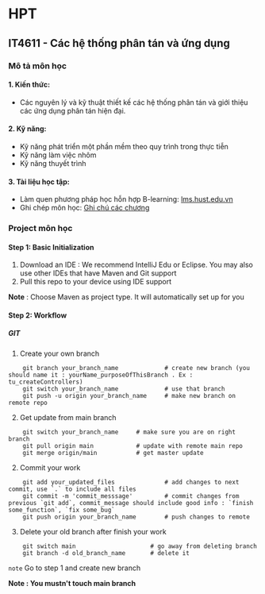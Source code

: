 # HPT
## IT4611 - Các hệ thống phân tán và ứng dụng 

### Mô tả môn học
#### 1. Kiến thức: 
- Các nguyên lý và kỹ thuật thiết kế các hệ thống phân tán và giới thiệu các ứng dụng phân tán hiện đại.
#### 2. Kỹ năng: 
- Kỹ năng phát triển một phần mềm theo quy trình trong thực tiễn
- Kỹ năng làm việc nhôm
- Kỹ năng thuyết trình
#### 3. Tài liệu học tập: 
- Làm quen phương pháp học hỗn hợp B-learning: [lms.hust.edu.vn](https://lms.hust.edu.vn/course/view.php?id=1516)
- Ghi chép môn học: [Ghi chú các chương](https://dazzling-gambler-cd2.notion.site/C-c-h-th-ng-ph-n-t-n-v-ng-d-ng-ee2510057bc349e387e1d35450bd7077)
### Project môn học
#### Step 1: Basic Initialization
1. Download an IDE : We recommend IntelliJ Edu or Eclipse. You may also use other IDEs that have Maven and Git support
2. Pull this repo to your device using IDE support

**Note** : Choose Maven as project type. It will automatically set up for you

#### Step 2: Workflow 
 ##### GIT
 1. Create your own branch
```Console
    git branch your_branch_name             # create new branch (you should name it : yourName_purposeOfThisBranch . Ex : tu_createControllers)
    git switch your_branch_name             # use that branch 
    git push -u origin your_branch_name     # make new branch on remote repo
```
 2. Get update from main branch
```Console
    git switch your_branch_name     # make sure you are on right branch 
    git pull origin main            # update with remote main repo
    git merge origin/main           # get master update
```
 2. Commit your work    
```Console
    git add your_updated_files              # add changes to next commit, use `.` to include all files  
    git commit -m 'commit_messsage'         # commit changes from previous `git add`, commit_message should include good info : `finish some_function`, `fix some_bug`
    git push origin your_branch_name        # push changes to remote
```
 3. Delete your old branch after finish your work
```Console
    git switch main                     # go away from deleting branch
    git branch -d old_branch_name       # delete it
```
``note`` Go to step 1 and create new branch

**Note : You mustn't touch main branch**


